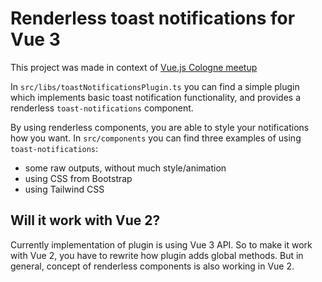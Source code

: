 # Renderless toast notifications for Vue 3

This project was made in context of [Vue.js Cologne meetup](https://www.meetup.com/de-DE/Vue-JS-Cologne/)

In `src/libs/toastNotificationsPlugin.ts` you can find a simple plugin which implements basic toast notification functionality, and provides a renderless `toast-notifications` component.

By using renderless components, you are able to style your notifications how you want. In `src/components` you can find three examples of using `toast-notifications`:

- some raw outputs, without much style/animation
- using CSS from Bootstrap
- using Tailwind CSS

## Will it work with Vue 2?

Currently implementation of plugin is using Vue 3 API. So to make it work with Vue 2, you have to rewrite how plugin adds global methods. But in general, concept of renderless components is also working in Vue 2.
